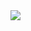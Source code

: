 <img src='https://pcdn.columbian.com/wp-content/uploads/2018/06/0622_WKD_Market-Fresh-new-potatoes-1226x0-c-default.jpg'/>